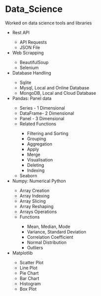 # Data_Science
Worked on data science tools and libraries

<ul>
  <li> Rest API </li>
    <ul>
      <li> API Requests </li>
      <li> JSON File </li>
    </ul>
    
  <li> Web Scrapping </li>
    <ul>
      <li> BeautifulSoup </li>
      <li> Selenium </li>
    </ul>
  
  <li> Database Handling </li>
    <ul>
      <li> Sqlite </li>
      <li> Mysql, Local and Online Database </li>
      <li> MongoDB, Local and Cloud Database </li>
    </ul>
    
   <li> Pandas: Panel data </li>
    <ul>
      <li> Series   - 1 Dimensional </li>
      <li> DataFrame- 2 Dimensional </li>
      <li >Panel    - 3 Dimensional </li>
      <li> Related Functions </li>
         <ul>
           <li> Filtering and Sorting </li>
           <li> Grouping </li>
           <li> Aggregation </li>
           <li> Apply </li>
           <li> Merge </li>
           <li> Visualisation </li>
           <li> Deleting </li>
           <li> Indexing </li>
         </ul>
       <li > Seaborn </li>  
     </ul>   
   
   <li> Numpy: Numerical Python </li>
    <ul>
      <li> Array Creation </li>
      <li> Array Indexing </li>
      <li> Array Slicing </li>
      <li> Array Reshaping </li>
      <li> Arrays Operations </li>
      <li> Functions </li>
        <ul>
          <li> Mean, Median, Mode </li>
          <li> Variance, Standard Deviation </li>
          <li> Correlation Coefficient </li>
          <li> Normal Distribution </li>
          <li> Outliers </li>
        </ul>
    </ul>
    
   <li> Matplotlib </li>
    <ul>
      <li> Scatter Plot </li>
      <li> Line Plot </li>
      <li> Pie Chart </li>
      <li> Bar Chart </li>
      <li> Histogram </li>
      <li> Box Plot </li>
    </ul>
    
</ul>

